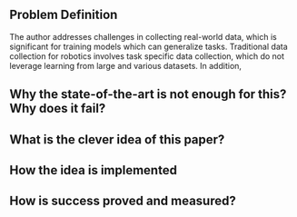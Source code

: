 ## Problem Definition
The author addresses challenges in collecting real-world data, which is significant for training models which can generalize tasks. Traditional data collection for robotics involves task specific data collection, which do not leverage learning from large and various datasets. In addition, 

## Why the state-of-the-art is not enough for this? Why does it fail?

## What is the clever idea of this paper?

## How the idea is implemented

##  How is success proved and measured?
